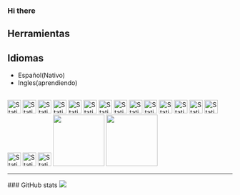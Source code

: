 

### Hi there
<!--
## Actualmente:
* me encuentro cursando la carrera Data Science de henry en la etapa anterior a proyectos individuales
* ampliando mis conocimientos diariamente para lograr mi meta de trabajar en el mundo de data
-->

##  Herramientas








## Idiomas 
* Español(Nativo)
* Ingles(aprendiendo)

## 

<!-- ![Static Badge](https://img.shields.io/badge/holamundo-ffffff?style=for-the-badge&logo=Python) -->
<img style="height: 30px" alt="Static Badge" src="https://img.shields.io/badge/Python-131517?style=for-the-badge&logo=Python"> <img style="height: 30px" alt="Static Badge" src="https://img.shields.io/badge/Numpy-131517?style=for-the-badge&logo=numpy">
<img style="height: 30px" alt="Static Badge" src="https://img.shields.io/badge/Pandas-131517?style=for-the-badge&logo=pandas">
<img style="height: 30px" alt="Static Badge" src="https://img.shields.io/badge/VisualStudioCode-131517?style=for-the-badge&logo=visualstudiocode">
<img style="height: 30px" alt="Static Badge" src="https://img.shields.io/badge/MySQL-131517?style=for-the-badge&logo=mysql">
<img style="height: 30px" alt="Static Badge" src="https://img.shields.io/badge/SQLAlchemy-131517?style=for-the-badge&logo=sqlalchemy">
<img style="height: 30px" alt="Static Badge" src="https://img.shields.io/badge/MongoDB-131517?style=for-the-badge&logo=mongodb">
<img style="height: 30px" alt="Static Badge" src="https://img.shields.io/badge/ScikitLearn-131517?style=for-the-badge&logo=scikitlearn">
<img style="height: 30px" alt="Static Badge" src="https://img.shields.io/badge/TensorFlow-131517?style=for-the-badge&logo=tensorflow">
<img style="height: 30px" alt="Static Badge" src="https://img.shields.io/badge/Excel-131517?style=for-the-badge&logo=microsoftexcel">
<img style="height: 30px" alt="Static Badge" src="https://img.shields.io/badge/PowerBI-131517?style=for-the-badge&logo=powerbi">
<img style="height: 30px" alt="Static Badge" src="https://img.shields.io/badge/Tableau-131517?style=for-the-badge&logo=tableau">
<img style="height: 30px" alt="Static Badge" src="https://img.shields.io/badge/Looker-131517?style=for-the-badge&logo=looker">
<img style="height: 30px" alt="Static Badge" src="https://img.shields.io/badge/Docker-131517?style=for-the-badge&logo=docker">
<img style="height: 30px" alt="Static Badge" src="https://img.shields.io/badge/PowerShell-131517?style=for-the-badge&logo=powershell">
<img style="height: 30px" alt="Static Badge" src="https://img.shields.io/badge/.ENV-131517?style=for-the-badge&logo=dotenv">
<img style="height: 30px" alt="Static Badge" src="https://img.shields.io/badge/Render-131517?style=for-the-badge&logo=render">
<img src="https://img.shields.io/badge/MatPlot-212d43?style=for-the-badge&amp;logo=Alwaysdata&amp;logoColor=white;" style="width: 115px"> <!--https://upload.wikimedia.org/wikipedia/commons/8/84/Matplotlib_icon.svg-->
<img src="https://img.shields.io/badge/SeaBorn-212d43?style=for-the-badge&amp;logo=plotly&amp;logoColor=white" style="width: 115px">
<hr>
### GitHub stats

<picture>
  <source
    srcset="https://github-readme-stats.vercel.app/api?username=tDelbarco&show_icons=true&theme=dark"
    media="(prefers-color-scheme: dark)"
  />
  <source
    srcset="https://github-readme-stats.vercel.app/api?username=tDelbarco&show_icons=true"
    media="(prefers-color-scheme: light), (prefers-color-scheme: no-preference)"
  />
  <img src="https://github-readme-stats.vercel.app/api?username=tDelbarco&show_icons=true" />
</picture>




















